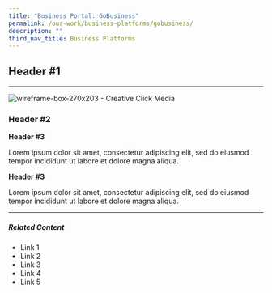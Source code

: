```yaml
---
title: "Business Portal: GoBusiness"
permalink: /our-work/business-platforms/gobusiness/
description: ""
third_nav_title: Business Platforms
---
```

## **Header #1**

--------------------------------
![wireframe-box-270x203 - Creative Click Media](https://creativeclickmedia.com/wp-content/uploads/2018/04/wireframe-box-270x203.jpg)

### **Header #2**

**Header #3**

Lorem ipsum dolor sit amet, consectetur adipiscing elit, sed do eiusmod tempor incididunt ut labore et dolore magna aliqua.

**Header #3**

Lorem ipsum dolor sit amet, consectetur adipiscing elit, sed do eiusmod tempor incididunt ut labore et dolore magna aliqua.

* * *
##### **Related Content**

* Link 1 
* Link 2  
* Link 3 
* Link 4 
* Link 5